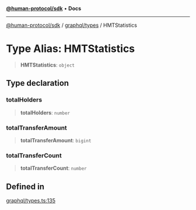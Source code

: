 [**@human-protocol/sdk**](../../../README.md) • **Docs**

***

[@human-protocol/sdk](../../../modules.md) / [graphql/types](../README.md) / HMTStatistics

# Type Alias: HMTStatistics

> **HMTStatistics**: `object`

## Type declaration

### totalHolders

> **totalHolders**: `number`

### totalTransferAmount

> **totalTransferAmount**: `bigint`

### totalTransferCount

> **totalTransferCount**: `number`

## Defined in

[graphql/types.ts:135](https://github.com/humanprotocol/human-protocol/blob/397a6102fd594d5978fe79f36e3d14a3e178f166/packages/sdk/typescript/human-protocol-sdk/src/graphql/types.ts#L135)
